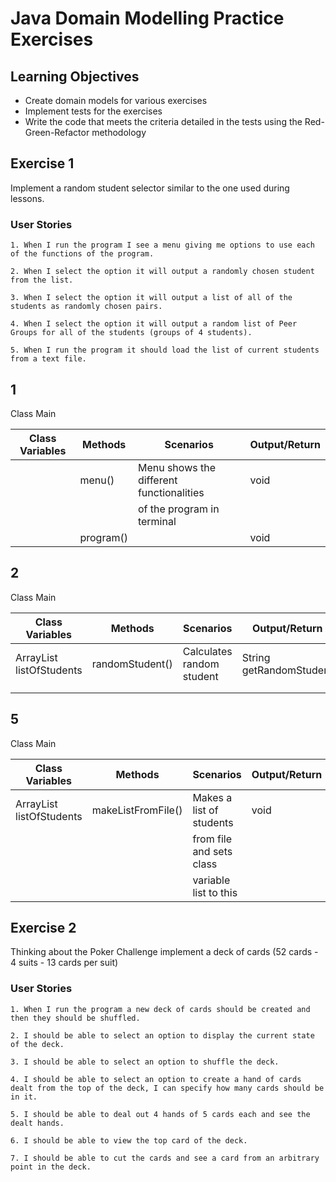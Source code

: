 # Java Domain Modelling Practice Exercises

## Learning Objectives
- Create domain models for various exercises
- Implement tests for the exercises
- Write the code that meets the criteria detailed in the tests using the Red-Green-Refactor methodology
 
## Exercise 1

Implement a random student selector similar to the one used during lessons.

### User Stories

```
1. When I run the program I see a menu giving me options to use each of the functions of the program.

2. When I select the option it will output a randomly chosen student from the list.

3. When I select the option it will output a list of all of the students as randomly chosen pairs.

4. When I select the option it will output a random list of Peer Groups for all of the students (groups of 4 students).

5. When I run the program it should load the list of current students from a text file.
```

## 1

Class Main

| Class Variables | Methods   | Scenarios                                | Output/Return |
|-----------------|-----------|------------------------------------------|---------------|
|                 | menu()    | Menu shows the different functionalities | void          |
|                 |           | of the program in terminal               |               |
|                 | program() |                                          | void          |



## 2

Class Main

| Class Variables                  | Methods         | Scenarios                 | Output/Return           |
|----------------------------------|-----------------|---------------------------|-------------------------|
| ArrayList<String> listOfStudents | randomStudent() | Calculates random student | String getRandomStudent |
|                                  |                 |                           |                         |
|                                  |                 |                           |                         |


## 5

Class Main

| Class Variables                  | Methods            | Scenarios                | Output/Return |
|----------------------------------|--------------------|--------------------------|---------------|
| ArrayList<String> listOfStudents | makeListFromFile() | Makes a list of students | void          |
|                                  |                    | from file and sets class |               |
|                                  |                    | variable list to this    |               |




## Exercise 2

Thinking about the Poker Challenge implement a deck of cards (52 cards - 4 suits - 13 cards per suit)

### User Stories

```
1. When I run the program a new deck of cards should be created and then they should be shuffled.

2. I should be able to select an option to display the current state of the deck.

3. I should be able to select an option to shuffle the deck.

4. I should be able to select an option to create a hand of cards dealt from the top of the deck, I can specify how many cards should be in it.

5. I should be able to deal out 4 hands of 5 cards each and see the dealt hands.

6. I should be able to view the top card of the deck.

7. I should be able to cut the cards and see a card from an arbitrary point in the deck.
```

